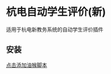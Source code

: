 # 杭电自动学生评价(新)
适用于杭电新教务系统的自动学生评价插件
## 安装
[点击添加油猴脚本](https://raw.githubusercontent.com/ParticleG/AutoEvaluate/main/dist.user.js)
